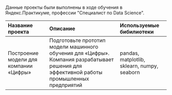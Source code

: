 Данные проекты были выполнены в ходе обучения в Яндекс.Практикуме, профессии "Специалист по Data Science".

| Название проекта | Описание | Используемые бибилиотеки |
| :-------------------- | :--------------------- |:---------------------------|
| Построение модели для компании «Цифры» | Подготовьте прототип модели машинного обучения для «Цифры». Компания разрабатывает решения для эффективной работы промышленных предприятий| pandas, matplotlib, sklearn, numpy, seaborn|
